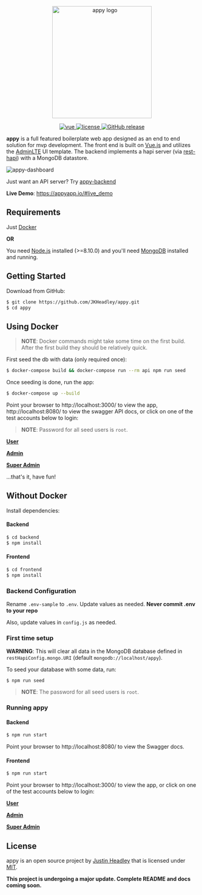 <p align="center"><a href="https://appyapp.io" target="_blank" rel="noopener noreferrer"><img width="262" height="295" src="https://user-images.githubusercontent.com/12631935/39099920-eaab3d3e-4636-11e8-9955-b53be05e1c13.png" alt="appy logo"></a></p>

<p align="center">
  <a href="https://github.com/vuejs/vue">
    <img src="https://img.shields.io/badge/vue-2.5.16-brightgreen.svg" alt="vue">
  </a>
  <a href="https://github.com/JKHeadley/appy/blob/master/LICENSE">
    <img src="https://img.shields.io/github/license/mashape/apistatus.svg" alt="license">
  </a>
  <a href="https://github.com/JKHeadley/appy/releases">
    <img src="https://img.shields.io/github/release/JKHeadley/appy/all.svg" alt="GitHub release">
  </a>
</p>

**appy** is a full featured boilerplate web app designed as an end to end solution for mvp development. The front end is built on [Vue.js](https://vuejs.org) and utilizes the [AdminLTE](https://almsaeedstudio.com) UI template. The backend implements a hapi server (via [rest-hapi](https://github.com/JKHeadley/rest-hapi)) with a MongoDB datastore. 

![appy-dashboard](https://user-images.githubusercontent.com/12631935/39155220-f691c77e-4705-11e8-9b83-2129a07c6d35.png)

Just want an API server? Try [appy-backend](https://github.com/JKHeadley/appy-backend)

**Live Demo**: https://appyapp.io/#live_demo

## Requirements

Just [Docker](https://docs.docker.com/install)

**OR**

You need [Node.js](https://nodejs.org/en/) installed (>=8.10.0) and you'll need [MongoDB](https://docs.mongodb.com/manual/installation/) installed and running.


## Getting Started

Download from GitHub:

```bash
$ git clone https://github.com/JKHeadley/appy.git
$ cd appy
```

## Using Docker

> **NOTE**: Docker commands might take some time on the first build. After the first build they should be relatively quick.

First seed the db with data (only required once):

```bash
$ docker-compose build && docker-compose run --rm api npm run seed
```

Once seeding is done, run the app:

```bash
$ docker-compose up --build
```

Point your browser to http://localhost:3000/ to view the app, http://localhost:8080/ to view the swagger API docs, or click on one of the test accounts below to login:

> **NOTE**: Password for all seed users is `root`.

**<a href="http://localhost:3000/login?email=test@user.com&password=root" target="_blank">User</a>**

**<a href="http://localhost:3000/login?email=test@admin.com&password=root" target="_blank">Admin</a>**

**<a href="http://localhost:3000/login?email=test@superadmin.com&password=root" target="_blank">Super Admin</a>**


...that's it, have fun!

## Without Docker

Install dependencies:

#### Backend

``` bash
$ cd backend
$ npm install
```

#### Frontend

``` bash
$ cd frontend
$ npm install
```

### Backend Configuration
Rename `.env-sample` to `.env`. Update values as needed. **Never commit .env to your repo**

Also, update values in `config.js` as needed.

### First time setup
**WARNING**: This will clear all data in the MongoDB database defined in ``restHapiConfig.mongo.URI`` (default ``mongodb://localhost/appy``).

To seed your database with some data, run:

```
$ npm run seed
```

> **NOTE**: The password for all seed users is ``root``.

### Running appy

#### Backend

``` bash
$ npm run start
```

Point your browser to http://localhost:8080/ to view the Swagger docs.

#### Frontend

``` bash
$ npm run start
```

Point your browser to http://localhost:3000/ to view the app, or click on one of the test accounts below to login:

**<a href="http://localhost:3000/login?email=test@user.com&password=root" target="_blank">User</a>**

**<a href="http://localhost:3000/login?email=test@admin.com&password=root" target="_blank">Admin</a>**

**<a href="http://localhost:3000/login?email=test@superadmin.com&password=root" target="_blank">Super Admin</a>**



License
-------
appy is an open source project by [Justin Headley](http://justinheadley.com) that is licensed under [MIT](http://opensource.org/licenses/MIT).

**This project is undergoing a major update. Complete README and docs coming soon.**

